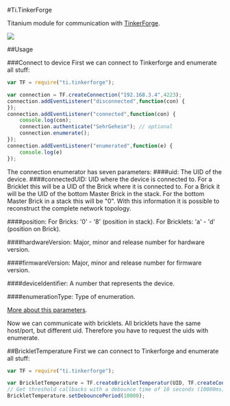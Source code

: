 #Ti.TinkerForge


Titanium module for communication with [TinkerForge](http://tinkerforge.com).

<img src="http://www.tinkerforge.com/static/images/wit-einfach.png" />

##Usage

###Connect to device
First we can connect to Tinkerforge and enumerate all stuff:
```javascript
var TF = require("ti.tinkerforge");

var connection = TF.createConnection("192.168.3.4",4223);
connection.addEventListener("disconnected",function(con) {
});
connection.addEventListener("connected",function(con) {
	console.log(con);
	connection.authenticate("SehrGeheim"); // optional
	connection.enumerate();
});
connection.addEventListener("enumerated",function(e) {
	console.log(e)
});
```
The connection enumerator has seven parameters:
####uid: 
The UID of the device.
####connectedUID: 
UID where the device is connected to. For a Bricklet this will be a UID of the Brick where it is connected to. For a Brick it will be the UID of the bottom Master Brick in the stack. For the bottom Master Brick in a stack this will be "0". With this information it is possible to reconstruct the complete network topology.

####position: 
For Bricks: '0' - '8' (position in stack). For Bricklets: 'a' - 'd' (position on Brick).

####hardwareVersion: 
Major, minor and release number for hardware version.

####firmwareVersion: 
Major, minor and release number for firmware version.

####deviceIdentifier:
A number that represents the device.

####enumerationType: 
Type of enumeration.

[More about this parameters](http://www.tinkerforge.com/en/doc/Software/IPConnection_Java.html#ipcon-java).

Now we can communicate with bricklets. All bricklets have the same host/port, but different uid. Therefore you have to request the uids with enumerate. 


##BrickletTemperature
First we can connect to Tinkerforge and enumerate all stuff:
```javascript
var TF = require("ti.tinkerforge");

var BrickletTemperature = TF.createBrickletTemperatur(UID, TF.createConnection("192.168.3.4",4223));
// Get threshold callbacks with a debounce time of 10 seconds (10000ms)
BrickletTemperature.setDebouncePeriod(10000);


